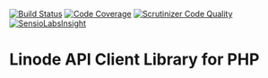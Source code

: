 [![Build Status](https://travis-ci.org/arodygin/linode-api-php.svg)](https://travis-ci.org/arodygin/linode-api-php)
[![Code Coverage](https://scrutinizer-ci.com/g/arodygin/linode-api-php/badges/coverage.png?b=master)](https://scrutinizer-ci.com/g/arodygin/linode-api-php/?branch=master)
[![Scrutinizer Code Quality](https://scrutinizer-ci.com/g/arodygin/linode-api-php/badges/quality-score.png?b=master)](https://scrutinizer-ci.com/g/arodygin/linode-api-php/?branch=master)
[![SensioLabsInsight](https://insight.sensiolabs.com/projects/727b4566-d4ae-49a3-90de-b4a607d514bc/mini.png)](https://insight.sensiolabs.com/projects/727b4566-d4ae-49a3-90de-b4a607d514bc)

# Linode API Client Library for PHP
